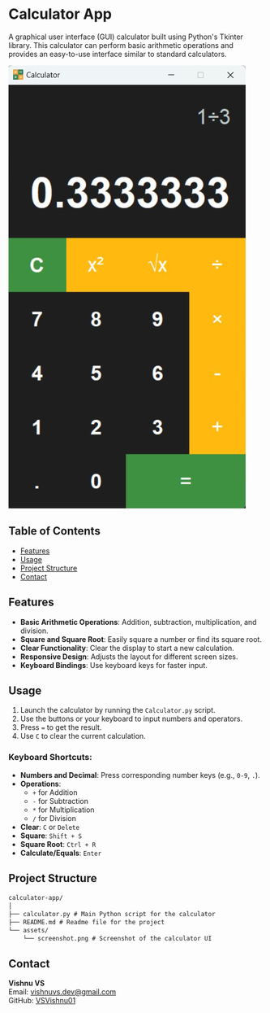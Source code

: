 # Calculator App

A graphical user interface (GUI) calculator built using Python's Tkinter library. This calculator can perform basic arithmetic operations and provides an easy-to-use interface similar to standard calculators.

![Screenshot_Calculator](Screenshot_Calculator.png)

## Table of Contents

- [Features](#features)
- [Usage](#usage)
- [Project Structure](#project-structure)
- [Contact](#contact)

## Features

- **Basic Arithmetic Operations**: Addition, subtraction, multiplication, and division.
- **Square and Square Root**: Easily square a number or find its square root.
- **Clear Functionality**: Clear the display to start a new calculation.
- **Responsive Design**: Adjusts the layout for different screen sizes.
- **Keyboard Bindings**: Use keyboard keys for faster input.

## Usage

1. Launch the calculator by running the `Calculator.py` script.
2. Use the buttons or your keyboard to input numbers and operators.
3. Press `=` to get the result.
4. Use `C` to clear the current calculation.

### Keyboard Shortcuts:

- **Numbers and Decimal**: Press corresponding number keys (e.g., `0-9`, `.`).
- **Operations**: 
  - `+` for Addition
  - `-` for Subtraction
  - `*` for Multiplication
  - `/` for Division
- **Clear**: `C` or `Delete`
- **Square**: `Shift + S`
- **Square Root**: `Ctrl + R`
- **Calculate/Equals**: `Enter`

## Project Structure

```
calculator-app/
│
├── calculator.py # Main Python script for the calculator
├── README.md # Readme file for the project
└── assets/
    └── screenshot.png # Screenshot of the calculator UI
```

## Contact

**Vishnu VS**  
Email: vishnuvs.dev@gmail.com  
GitHub: [VSVishnu01](https://github.com/VSVishnu01)

